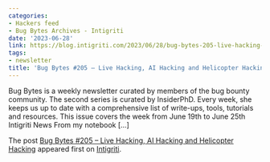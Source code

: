 ```yaml
---
categories:
- Hackers feed
- Bug Bytes Archives - Intigriti
date: '2023-06-28'
link: https://blog.intigriti.com/2023/06/28/bug-bytes-205-live-hacking-ai-hacking-and-helicopter-hacking/
tags:
- newsletter
title: 'Bug Bytes #205 – Live Hacking, AI Hacking and Helicopter Hacking'
---
```


<p>Bug Bytes is a weekly newsletter curated by members of the bug bounty community. The second series is curated by InsiderPhD. Every week, she keeps us up to date with a comprehensive list of write-ups, tools, tutorials and resources. This issue covers the week from June 19th to June 25th Intigriti News From my notebook [&#8230;]</p> <p>The post <a href="https://blog.intigriti.com/2023/06/28/bug-bytes-205-live-hacking-ai-hacking-and-helicopter-hacking/" rel="nofollow">Bug Bytes #205 &#8211; Live Hacking, AI Hacking and Helicopter Hacking</a> appeared first on <a href="https://blog.intigriti.com" rel="nofollow">Intigriti</a>.</p>
